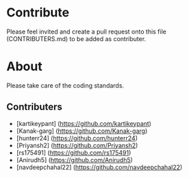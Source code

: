 # Contribute

Please feel invited and create a pull request onto this file (CONTRIBUTERS.md) to be added as contributer.

# About

Please take care of the coding standards.

## Contributers

* [kartikeypant] (https://github.com/kartikeypant) 
* [Kanak-garg] (https://github.com/Kanak-garg)
* [hunterr24] (https://github.com/hunterr24)
* [Priyansh2] (https://github.com/Priyansh2)
* [rs175491]  (https://github.com/rs175491)
* [Anirudh5] (https://github.com/Anirudh5)
* [navdeepchahal22] (https://github.com/navdeepchahal22)
